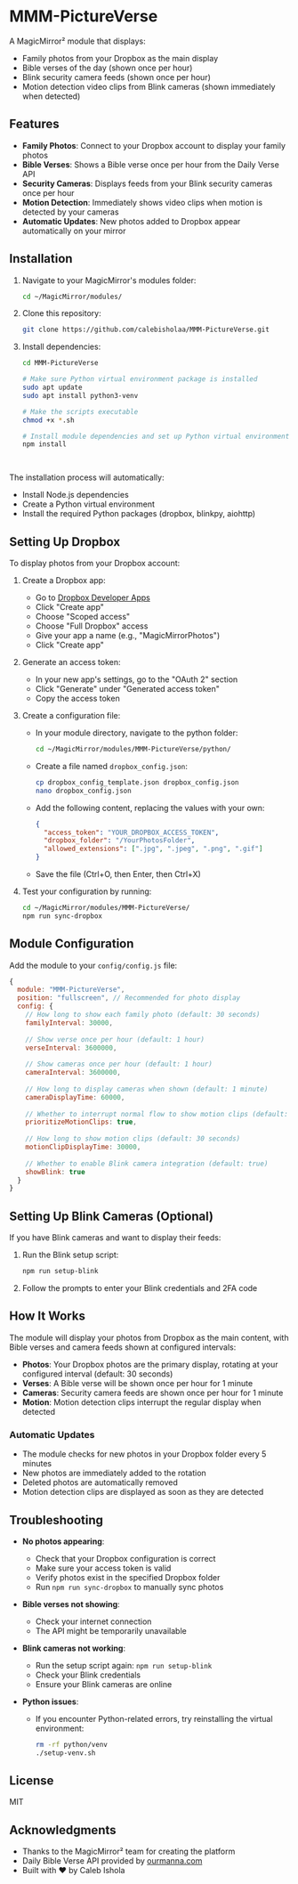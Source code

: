 # MMM-PictureVerse

A MagicMirror² module that displays:
- Family photos from your Dropbox as the main display
- Bible verses of the day (shown once per hour)
- Blink security camera feeds (shown once per hour)
- Motion detection video clips from Blink cameras (shown immediately when detected)

## Features

- **Family Photos**: Connect to your Dropbox account to display your family photos
- **Bible Verses**: Shows a Bible verse once per hour from the Daily Verse API
- **Security Cameras**: Displays feeds from your Blink security cameras once per hour
- **Motion Detection**: Immediately shows video clips when motion is detected by your cameras
- **Automatic Updates**: New photos added to Dropbox appear automatically on your mirror

## Installation

1. Navigate to your MagicMirror's modules folder:
   ```bash
   cd ~/MagicMirror/modules/
   ```

2. Clone this repository:
   ```bash
   git clone https://github.com/calebisholaa/MMM-PictureVerse.git
   ```

3. Install dependencies:
   ```bash
   cd MMM-PictureVerse
   
   # Make sure Python virtual environment package is installed
   sudo apt update
   sudo apt install python3-venv
   
   # Make the scripts executable
   chmod +x *.sh
   
   # Install module dependencies and set up Python virtual environment
   npm install
   
 
   ```

The installation process will automatically:
- Install Node.js dependencies
- Create a Python virtual environment
- Install the required Python packages (dropbox, blinkpy, aiohttp)

## Setting Up Dropbox

To display photos from your Dropbox account:

1. Create a Dropbox app:
   - Go to [Dropbox Developer Apps](https://www.dropbox.com/developers/apps)
   - Click "Create app"
   - Choose "Scoped access"
   - Choose "Full Dropbox" access
   - Give your app a name (e.g., "MagicMirrorPhotos")
   - Click "Create app"

2. Generate an access token:
   - In your new app's settings, go to the "OAuth 2" section
   - Click "Generate" under "Generated access token"
   - Copy the access token

3. Create a configuration file:
   - In your module directory, navigate to the python folder:
     ```bash
     cd ~/MagicMirror/modules/MMM-PictureVerse/python/
     ```
   - Create a file named `dropbox_config.json`:
     ```bash
     cp dropbox_config_template.json dropbox_config.json
     nano dropbox_config.json
     ```
   - Add the following content, replacing the values with your own:
     ```json
     {
       "access_token": "YOUR_DROPBOX_ACCESS_TOKEN",
       "dropbox_folder": "/YourPhotosFolder",
       "allowed_extensions": [".jpg", ".jpeg", ".png", ".gif"]
     }
     ```
   - Save the file (Ctrl+O, then Enter, then Ctrl+X)

4. Test your configuration by running:
   ```bash
   cd ~/MagicMirror/modules/MMM-PictureVerse/
   npm run sync-dropbox
   ```

## Module Configuration

Add the module to your `config/config.js` file:

```javascript
{
  module: "MMM-PictureVerse",
  position: "fullscreen", // Recommended for photo display
  config: {
    // How long to show each family photo (default: 30 seconds)
    familyInterval: 30000,
    
    // Show verse once per hour (default: 1 hour)
    verseInterval: 3600000,
    
    // Show cameras once per hour (default: 1 hour)
    cameraInterval: 3600000,
    
    // How long to display cameras when shown (default: 1 minute)
    cameraDisplayTime: 60000,
    
    // Whether to interrupt normal flow to show motion clips (default: true)
    prioritizeMotionClips: true,
    
    // How long to show motion clips (default: 30 seconds)
    motionClipDisplayTime: 30000,
    
    // Whether to enable Blink camera integration (default: true)
    showBlink: true
  }
}
```

## Setting Up Blink Cameras (Optional)

If you have Blink cameras and want to display their feeds:

1. Run the Blink setup script:
   ```bash
   npm run setup-blink
   ```

2. Follow the prompts to enter your Blink credentials and 2FA code

## How It Works

The module will display your photos from Dropbox as the main content, with Bible verses and camera feeds shown at configured intervals:

- **Photos**: Your Dropbox photos are the primary display, rotating at your configured interval (default: 30 seconds)
- **Verses**: A Bible verse will be shown once per hour for 1 minute
- **Cameras**: Security camera feeds are shown once per hour for 1 minute
- **Motion**: Motion detection clips interrupt the regular display when detected

### Automatic Updates

- The module checks for new photos in your Dropbox folder every 5 minutes
- New photos are immediately added to the rotation
- Deleted photos are automatically removed
- Motion detection clips are displayed as soon as they are detected

## Troubleshooting

- **No photos appearing**: 
  - Check that your Dropbox configuration is correct
  - Make sure your access token is valid
  - Verify photos exist in the specified Dropbox folder
  - Run `npm run sync-dropbox` to manually sync photos

- **Bible verses not showing**: 
  - Check your internet connection
  - The API might be temporarily unavailable

- **Blink cameras not working**:
  - Run the setup script again: `npm run setup-blink`
  - Check your Blink credentials
  - Ensure your Blink cameras are online

- **Python issues**:
  - If you encounter Python-related errors, try reinstalling the virtual environment:
    ```bash
    rm -rf python/venv
    ./setup-venv.sh
    ```

## License

MIT

## Acknowledgments

- Thanks to the MagicMirror² team for creating the platform
- Daily Bible Verse API provided by [ourmanna.com](https://ourmanna.com)
- Built with ❤️ by Caleb Ishola
